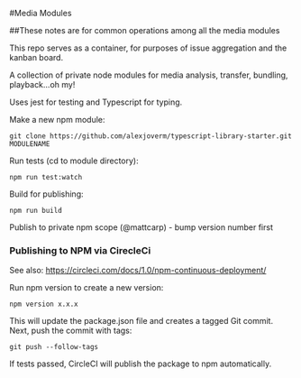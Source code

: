 #Media Modules

##These notes are for common operations among all the media modules

This repo serves as a container, for purposes of issue aggregation and the kanban board.

A collection of private node modules for media analysis, transfer, bundling, playback...oh my!

Uses jest for testing and Typescript for typing.

Make a new npm module:

    git clone https://github.com/alexjoverm/typescript-library-starter.git MODULENAME
    
Run tests (cd to module directory):

    npm run test:watch
    
Build for publishing:

    npm run build    
    
Publish to private npm scope (@mattcarp) - bump version number first

### Publishing to NPM via CirecleCi
See also: https://circleci.com/docs/1.0/npm-continuous-deployment/

Run npm version to create a new version:

    npm version x.x.x
    
This will update the package.json file and creates a tagged Git commit. Next, push the commit with tags:

    git push --follow-tags
    
If tests passed, CircleCI will publish the package to npm automatically.
